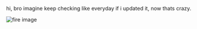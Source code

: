 hi, bro imagine keep checking like everyday if i updated it, now thats crazy.


</head>
<body>
        <img src="https://www.bing.com/images/blob?bcid=swzZ3PyPwA4I9Py6VPJdpGn6X0p2.....28" alt="fire image">
    </div>

</body>
</html>

